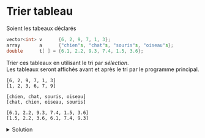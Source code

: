 # Trier tableau

Soient les tabeaux déclarés

~~~cpp
vector<int> v      {6, 2, 9, 7, 1, 3};
array       a      {"chien"s, "chat"s, "souris"s, "oiseau"s};
double      t[ ] = {6.1, 2.2, 9.3, 7.4, 1.5, 3.6};
~~~

Trier ces tableaux en utilisant le tri par *sélection*.<br>
Les tableaux seront affichés avant et après le tri par le programme principal.

~~~
[6, 2, 9, 7, 1, 3]
[1, 2, 3, 6, 7, 9]

[chien, chat, souris, oiseau]
[chat, chien, oiseau, souris]

[6.1, 2.2, 9.3, 7.4, 1.5, 3.6]
[1.5, 2.2, 3.6, 6.1, 7.4, 9.3]
~~~

<details>
<summary>Solution</summary>

~~~cpp
template <typename T>
size_t indice_min(span<const T> s) {
   size_t iMin = 0;
   for (size_t i=1; i<s.size(); ++i)
      if (s[i] < s[iMin])
         iMin = i;
   return iMin;
}

template <typename T>
void tri_par_selection(span<T> v) {
   for (size_t i = 0; i < v.size()-1 ; ++i) {
      size_t imin = i + indice_min<T>(v.subspan(i));
      swap(v[i], v[imin]);
   }
}

template <typename T>
void afficher(span<const T> s) {
   cout << "[";
   for (size_t i=0; i<s.size(); ++i) {
      if (i) cout << ", ";
      cout << s[i];
   }
   cout << "]";
}

int main() {
   vector v     {6, 2, 9, 7, 1, 3};
   array  a     {"chien"s, "chat"s, "souris"s, "oiseau"s};
   double t[] = {6.1, 2.2, 9.3, 7.4, 1.5, 3.6};

   afficher<const int>(v);
   tri_par_selection<int>(v);
   cout << endl;
   afficher<const int>(v);
   cout << endl << endl;

   afficher<const string>(a);
   tri_par_selection<string>(a);
   cout << endl;
   afficher<const string>(a);
   cout << endl << endl;

   afficher<const double>(t);
   tri_par_selection<double>(t);
   cout << endl;
   afficher<const double>(t);
}
~~~

</details>


